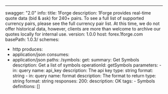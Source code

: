 ---
swagger: "2.0"
info:
  title: 1Forge
  description: 1Forge provides real-time quote data (bid &amp; ask) for 240+ pairs.
    To see a full list of supported currency pairs, please see the full currency pair
    list. At this time, we do not offer historical data, however, clients are more
    than welcome to archive our quotes locally for internal use.
  version: 1.0.0
host: forex.1forge.com
basePath: 1.0.3/
schemes:
- http
produces:
- application/json
consumes:
- application/json
paths:
  /symbols:
    get:
      summary: Get Symbols
      description: Get a list of symbols
      operationId: getSymbols
      parameters:
      - in: query
        name: api_key
        description: The api key
        type: string
        format: string
      - in: query
        name: format
        description: The format to return
        type: string
        format: string
      responses:
        200:
          description: OK
      tags:
      - Symbols
definitions: []
